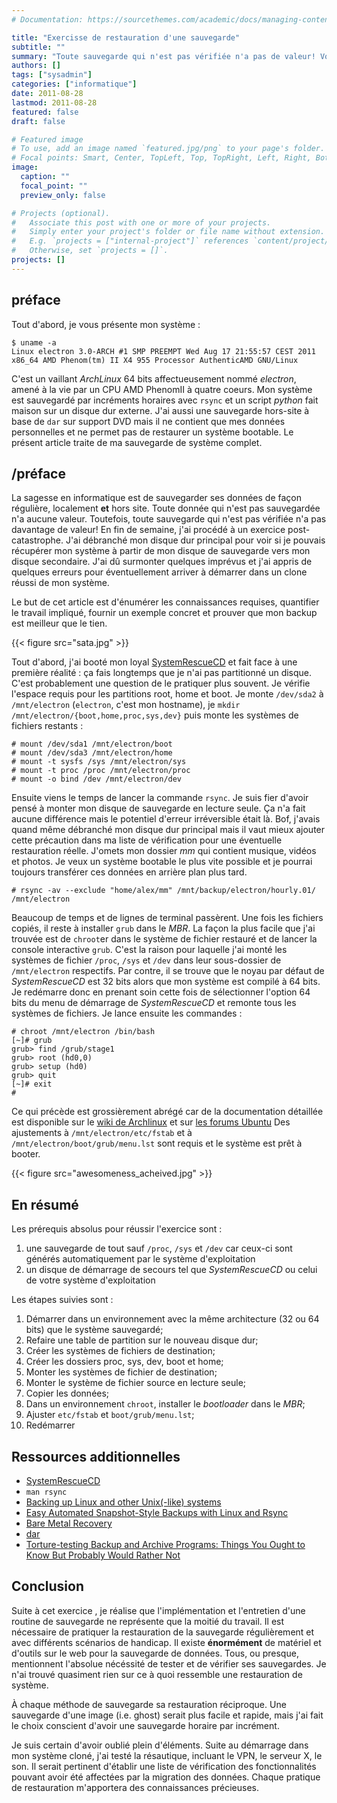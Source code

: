 ```yaml
---
# Documentation: https://sourcethemes.com/academic/docs/managing-content/

title: "Exercisse de restauration d'une sauvegarde"
subtitle: ""
summary: "Toute sauvegarde qui n'est pas vérifiée n'a pas de valeur! Voici comment j'ai vérifié la fidélité de ma sauvegarde de système."
authors: []
tags: ["sysadmin"]
categories: ["informatique"]
date: 2011-08-28
lastmod: 2011-08-28
featured: false
draft: false

# Featured image
# To use, add an image named `featured.jpg/png` to your page's folder.
# Focal points: Smart, Center, TopLeft, Top, TopRight, Left, Right, BottomLeft, Bottom, BottomRight.
image:
  caption: ""
  focal_point: ""
  preview_only: false

# Projects (optional).
#   Associate this post with one or more of your projects.
#   Simply enter your project's folder or file name without extension.
#   E.g. `projects = ["internal-project"]` references `content/project/deep-learning/index.md`.
#   Otherwise, set `projects = []`.
projects: []
---
```


## préface

Tout d'abord, je vous présente mon système&nbsp;:

```plaintext
$ uname -a
Linux electron 3.0-ARCH #1 SMP PREEMPT Wed Aug 17 21:55:57 CEST 2011 x86_64 AMD Phenom(tm) II X4 955 Processor AuthenticAMD GNU/Linux
```

C'est un vaillant *ArchLinux* 64 bits affectueusement nommé
*electron*, amené à la vie par un CPU AMD PhenomII à quatre
coeurs. Mon système est sauvegardé par incréments horaires avec
`rsync` et un script *python* fait maison sur un disque dur
externe. J'ai aussi une sauvegarde hors-site à base de `dar`
sur support DVD mais il ne contient que mes données personnelles et ne
permet pas de restaurer un système bootable. Le présent article traite
de ma sauvegarde de système complet.

## /préface

La sagesse en informatique est de sauvegarder ses données de façon
régulière, localement **et** hors site. Toute donnée qui n'est pas
sauvegardée n'a aucune valeur. Toutefois, toute sauvegarde qui n'est
pas vérifiée n'a pas davantage de valeur! En fin de semaine, j'ai
procédé à un exercice post-catastrophe. J'ai débranché mon disque
dur principal pour voir si je pouvais récupérer mon système à
partir de mon disque de sauvegarde vers mon disque secondaire. J'ai
dû surmonter quelques imprévus et j'ai appris de quelques erreurs
pour éventuellement arriver à démarrer dans un clone réussi de mon
système.

Le but de cet article est d'énumérer les connaissances
requises, quantifier le travail impliqué, fournir un exemple concret
et prouver que mon backup est meilleur que le tien.

{{< figure src="sata.jpg" >}}

Tout d'abord, j'ai booté mon loyal
[SystemRescueCD](http://www.sysresccd.org/)
et fait face à une première réalité&nbsp;: ça fais longtemps que
je n'ai pas partitionné un disque. C'est probablement une question
de le pratiquer plus souvent. Je vérifie l'espace requis pour les
partitions root, home et boot. Je monte `/dev/sda2` à
`/mnt/electron` (`electron`, c'est mon hostname),
je `mkdir /mnt/electron/{boot,home,proc,sys,dev}` puis monte
les systèmes de fichiers restants&nbsp;:

```plaintext
# mount /dev/sda1 /mnt/electron/boot
# mount /dev/sda3 /mnt/electron/home
# mount -t sysfs /sys /mnt/electron/sys
# mount -t proc /proc /mnt/electron/proc
# mount -o bind /dev /mnt/electron/dev
```

Ensuite viens le temps de lancer la commande `rsync`. Je
suis fier d'avoir pensé à monter mon disque de sauvegarde en lecture
seule. Ça n'a fait aucune différence mais le potentiel d'erreur
irréversible était là. Bof, j'avais quand même débranché mon
disque dur principal mais il vaut mieux ajouter cette précaution
dans ma liste de vérification pour une éventuelle restauration
réelle. J'omets mon dossier *mm* qui contient musique, vidéos
et photos. Je veux un système bootable le plus vite possible et je
pourrai toujours transférer ces données en arrière plan plus
tard.

```plaintext
# rsync -av --exclude "home/alex/mm" /mnt/backup/electron/hourly.01/ /mnt/electron
```

Beaucoup de temps et de lignes de terminal passèrent. Une fois
les fichiers copiés, il reste à installer `grub` dans
le *MBR*. La façon la plus facile que j'ai trouvée est de
`chroot`er dans le système de fichier restauré et de lancer
la console interactive `grub`. C'est la raison pour
laquelle j'ai monté les systèmes de fichier `/proc`,
`/sys` et `/dev` dans leur sous-dossier de
`/mnt/electron` respectifs. Par contre, il se trouve que le
noyau par défaut de *SystemRescueCD* est 32 bits alors que mon
système est compilé à 64 bits. Je redémarre donc en prenant soin
cette fois de sélectionner l'option 64 bits du menu de démarrage de
*SystemRescueCD* et remonte tous les systèmes de fichiers. Je
lance ensuite les commandes&nbsp;:

```plaintext
# chroot /mnt/electron /bin/bash
[~]# grub
grub> find /grub/stage1
grub> root (hd0,0)
grub> setup (hd0)
grub> quit
[~]# exit
#
```

Ce qui précède est grossièrement abrégé car de
la documentation détaillée est disponible sur le
[wiki de Archlinux](https://wiki.archlinux.org/index.php/Grub#Bootloader_installation)
et sur
[les forums Ubuntu](http://ubuntuforums.org/showthread.php?t=24113)
Des ajustements à `/mnt/electron/etc/fstab` et à `/mnt/electron/boot/grub/menu.lst`
sont requis et le système est prêt à booter.

{{< figure src="awesomeness_acheived.jpg" >}}

## En résumé

Les prérequis absolus pour réussir l'exercice sont&nbsp;:

1. une sauvegarde de tout sauf `/proc`, `/sys` et `/dev` car ceux-ci sont générés automatiquement par le système d'exploitation
2. un disque de démarrage de secours tel que *SystemRescueCD* ou celui de votre système d'exploitation

Les étapes suivies sont&nbsp;:

1. Démarrer dans un environnement avec la même architecture (32 ou 64 bits) que le système sauvegardé;
2. Refaire une table de partition sur le nouveau disque dur;
3. Créer les systèmes de fichiers de destination;
4. Créer les dossiers proc, sys, dev, boot et home;
5. Monter les systèmes de fichier de destination;
6. Monter le système de fichier source en lecture seule;
7. Copier les données;
8. Dans un environnement `chroot`, installer le *bootloader* dans le *MBR*;
9. Ajuster `etc/fstab` et `boot/grub/menu.lst`;
10. Redémarrer

## Ressources additionnelles

* [SystemRescueCD](http://www.sysresccd.org/)
* `man rsync`</li>
* [Backing up Linux and other Unix(-like) systems](http://www.halfgaar.net/backing-up-unix)
* [Easy Automated Snapshot-Style Backups with Linux and Rsync](http://www.mikerubel.org/computers/rsync_snapshots/)
* [Bare Metal Recovery](http://www.charlescurley.com/Linux-Complete-Backup-and-Recovery-HOWTO.html)
* [dar](http://dar.linux.free.fr/)
* [Torture-testing Backup and Archive Programs: Things You Ought to Know But Probably Would Rather Not ](http://www.coredumps.de/doc/dump/zwicky/testdump.doc.html)

## Conclusion

Suite à cet exercice , je réalise que l'implémentation et
l'entretien d'une routine de sauvegarde ne représente que la
moitié du travail. Il est nécessaire de pratiquer la restauration
de la sauvegarde régulièrement et avec différents scénarios de
handicap. Il existe **énormément** de matériel et d'outils
sur le web pour la sauvegarde de données. Tous, ou presque,
mentionnent l'absolue nécéssité de tester et de vérifier ses
sauvegardes. Je n'ai trouvé quasiment rien sur ce à quoi ressemble
une restauration de système.

À chaque méthode de sauvegarde sa restauration réciproque. Une
sauvegarde d'une image (i.e. ghost) serait plus facile et rapide,
mais j'ai fait le choix conscient d'avoir une sauvegarde horaire par
incrément.

Je suis certain d'avoir oublié plein d'éléments. Suite au
démarrage dans mon système cloné, j'ai testé la résautique,
incluant le VPN, le serveur X, le son. Il serait pertinent d'établir
une liste de vérification des fonctionnalités pouvant avoir été
affectées par la migration des données. Chaque pratique de
restauration m'apportera des connaissances précieuses.
